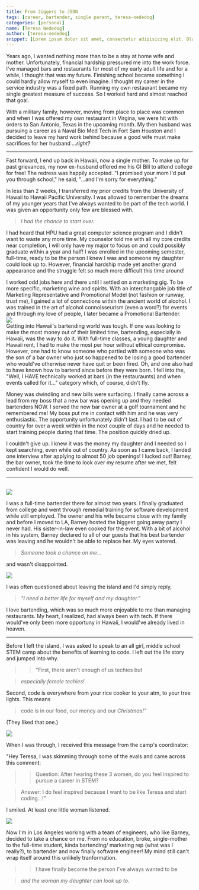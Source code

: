```yaml
---
title: From Jiggers to JSON
tags: [career, bartender, single parent, teresa-nededog]
categories: [personal]    
name: [Teresa Nededog]
author: [teresa-nededog]
snippet: [Lorem ipsum dolor sit amet, consectetur adipisicing elit. Blanditiis doloremque cumque neque architecto asperiores consequuntur repellat voluptate ut. A ipsam culpa voluptates inventore voluptas quia vel ipsa quis laudantium? Nulla?]
---
```


Years ago, I wanted nothing more than to be a stay at home wife and mother. Unfortunately, financial hardship pressured me into the work force. I've managed bars and restaurants for most of my early adult life and for a while, I thought that was my future.  Finishing school became something I could hardly allow myself to even imagine.  I thought my career in the service industry was a fixed path.
Running my own restaurant became my single greatest measure of success. So I worked hard and almost reached that goal.    

With a military family, however, moving from place to place was common and when I was offered my own restaurant in Virgina, we were hit with orders to San Antonio, Texas in the upcoming month. My then husband was pursuing a career as a Naval Bio Med Tech in Fort Sam Houston and I decided to leave my hard work behind because a good wife must make sacrifices for her husband 
_...right?_

---

Fast forward, I end up back in Hawaii, now a single mother. To make up for past grievances, my now ex-husband offered me his GI Bill to attend college for free! The redress was happily accepted. "I promised your mom I'd put you through school," he said, "...and I'm sorry for everything." 

In less than 2 weeks, I transferred my prior credits from the University of Hawaii to Hawaii Pacific University.  I was allowed to remember the dreams of my younger years that I've always wanted to be part of the tech world. I was given an opportunity only few are blessed with. 

>_I had the chance to start over._  

I had heard that HPU had a great computer science program and I didn't want to waste any more time. My counselor told me with all my core credits near completion, I will only have my major to focus on and could possibly graduate within a year and half! I was enrolled in the upcoming semester, full-time, ready to be the person I knew I was and someone my daughter could look up to. However, financial hardship made yet another grand appearance and the struggle felt so much more difficult this time around!  

I worked odd jobs here and there until I settled on a marketing gig. To be more specific, marketing wine and spirits.  With an interchangable job title of Marketing Representative and Promotional Model (not fashion or runway, trust me), I gained a lot of connections within the ancient world of alcohol.  I was trained in the art of alcohol connoisseurism (even a word?) for events and through my love of people, I later became a Promotional Bartender. 
<br>
<img class="img-large" src="/images/posts/lamb.jpg">
<br>
Getting into Hawaii's bartending world was tough. If one was looking to make the most money out of their limited time, bartending, especially in Hawaii, was the way to do it. With full-time classes, a young daughter and Hawaii rent, I had to make the most per hour without ethical compromise. However, one had to know someone who partied with someone who was the son of a bar owner who just so happened to be losing a good bartender who would've otherwise never have quit or been fired.  Oh, and one also had to have known how to bartend since before they were born.  I fell into the, "Well, I HAVE technically worked at bars (in the restauraunts) and when events called for it..." category which, of course, didn't fly. 

Money was dwindling and new bills were surfacing.  I finally came across a lead from my boss that a new bar was opening up and they needed bartenders NOW.  I served the new bar owner at a golf tournament and he remembered me!  My boss put me in contact with him and he was very enthusiastic.  The opportunity unfortunately didn't last. I had to be out of country for over a week within in the next couple of days and he needed to start training people during that time.  The position quickly dried up.  

I couldn't give up.  I knew it was the money my daughter and I needed so I kept searching, even while out of country. As soon as I came back, I landed one interview after applying to almost 50 job openings! I lucked out! Barney, the bar owner, took the time to look over my resume after we met, felt confident I would do well.

---
<br>
<img class="img-large" src="/images/posts/bar.jpg">  
<br>

I was a full-time bartender there for almost two years. I finally graduated from college and went through remedial training for software development while still employed. The owner and his wife became close with my family and before I moved to LA, Barney hosted the biggest going away party I never had. His sister-in-law even cooked for the event. With a bit of alcohol in his system, Barney declared to all of our guests that his best bartender was leaving and he wouldn't be able to replace her.  My eyes watered.  
> _Someone took a chance on me..._

and wasn't disappointed.

<img class="img-large" src="/images/posts/graduation.jpg">  

I was often questioned about leaving the island and I'd simply reply,  

> _"I need a better life for myself and my daughter."_

   

I love bartending, which was so much more enjoyable to me than managing restaurants. My heart, I realized, had always been with tech. If there would've only been more opportuny in Hawaii, I would've already lived in heaven.

---

Before I left the island, I was asked to speak to an all girl, middle school STEM camp about the benefits of learning to code.  I left out the life story and jumped into why. 

>> "First, there aren't enough of us techies but 

> _especially female techies!_

Second, code is everywhere from your rice cooker to your atm, to your tree lights.  This means 

> code is in our food, our money and our _Christmas!"_  

(They liked that one.) 

<img class="img-large" src="/images/posts/camp.jpg">

When I was through, I received this message from the camp's coordinator: 

"Hey Teresa,
I was skimming through some of the evals and came across this comment:

>> Question: After hearing these 3 women, do you feel inspired to pursue a career in STEM?

> Answer: I do feel inspired because I want to be like Teresa and start coding...!"

I smiled. At least one little woman listened.

<img class="img-large" src="/images/posts/girls.jpg"> 

Now I'm in Los Angeles working with a team of engineers, who like Barney, decided to take a chance on me. From no education, broke, single-mother to the full-time student, kinda bartending/ marketing rep (what was I really?), to bartender and now finally software engineer! My mind still can't wrap itself around this unlikely tranformation. 
>> I have finally become the person I've always wanted to be 

> _and the woman my daughter can look up to._  